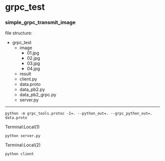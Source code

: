 # grpc_test
  ### simple_grpc_transmit_image

file structure:
  * grpc_test
    * image
      * 01.jpg
      * 02.jpg
      * 03.jpg
      * 04.jpg        
    * result
    * client.py
    * data.proto
    * data_pb2.py
    * data_pb2_grpc.py
    * server.py
    
------


```
python -m grpc_tools.protoc -I=. --python_out=. --grpc_python_out=. data.proto
```

Terminal:Local(1)

```
python server.py
```

Terminal:Local(2)

```
python client
```


